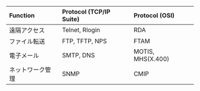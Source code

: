 | Function | Protocol (TCP/IP Suite) | Protocol (OSI) |
|:--|:--|:--|
| 遠隔アクセス | Telnet, Rlogin | RDA |
| ファイル転送 | FTP, TFTP, NPS | FTAM |
| 電子メール | SMTP, DNS | MOTIS, MHS(X.400) |
| ネットワーク管理 | SNMP | CMIP |

